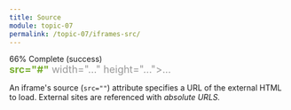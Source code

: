 ```yaml
---
title: Source
module: topic-07
permalink: /topic-07/iframes-src/
---
```


<div class="divider-heading"></div>

<div class="panel panel-success">
  <div class="progress" style="margin-bottom: 0; border-bottom-left-radius: 0; border-bottom-right-radius: 0;">
    <div class="progress-bar progress-bar-success progress-bar-striped" role="progressbar" aria-valuenow="66" aria-valuemin="0" aria-valuemax="100" style="width: 66%">
      <span class="sr-only">66% Complete (success)</span>
    </div>
  </div>
  <div class="panel-body">
    <p style="font-size: large; margin: 0;"><span style="color: #999"><iframe</span> <span style="color: #79AF33; font-weight: bold;">src="#"</span> <span style="color: #999">width="..." height="...">...</iframe></span></p>
  </div>
</div>

An iframe's source (`src=""`) attribute specifies a URL of the external HTML to load. External sites are referenced with _absolute URLS._
